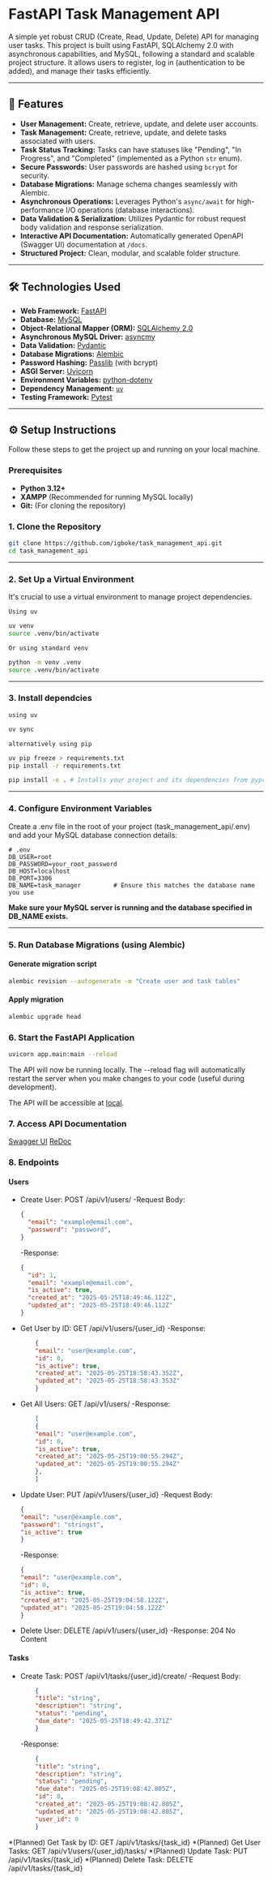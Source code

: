 # FastAPI Task Management API

A simple yet robust CRUD (Create, Read, Update, Delete) API for managing user tasks. This project is built using FastAPI, SQLAlchemy 2.0 with asynchronous capabilities, and MySQL, following a standard and scalable project structure. It allows users to register, log in (authentication to be added), and manage their tasks efficiently.

---

## 🚀 Features

* **User Management:** Create, retrieve, update, and delete user accounts.
* **Task Management:** Create, retrieve, update, and delete tasks associated with users.
* **Task Status Tracking:** Tasks can have statuses like "Pending", "In Progress", and "Completed" (implemented as a Python `str` enum).
* **Secure Passwords:** User passwords are hashed using `bcrypt` for security.
* **Database Migrations:** Manage schema changes seamlessly with Alembic.
* **Asynchronous Operations:** Leverages Python's `async/await` for high-performance I/O operations (database interactions).
* **Data Validation & Serialization:** Utilizes Pydantic for robust request body validation and response serialization.
* **Interactive API Documentation:** Automatically generated OpenAPI (Swagger UI) documentation at `/docs`.
* **Structured Project:** Clean, modular, and scalable folder structure.

---

## 🛠️ Technologies Used

* **Web Framework:** [FastAPI](https://fastapi.tiangolo.com/)
* **Database:** [MySQL](https://www.mysql.com/)
* **Object-Relational Mapper (ORM):** [SQLAlchemy 2.0](https://docs.sqlalchemy.org/en/20/)
* **Asynchronous MySQL Driver:** [asyncmy](https://github.com/long2ice/asyncmy)
* **Data Validation:** [Pydantic](https://pydantic.dev/)
* **Database Migrations:** [Alembic](https://alembic.sqlalchemy.org/en/latest/)
* **Password Hashing:** [Passlib](https://passlib.readthedocs.io/en/stable/) (with bcrypt)
* **ASGI Server:** [Uvicorn](https://www.uvicorn.org/)
* **Environment Variables:** [python-dotenv](https://pypi.org/project/python-dotenv/)
* **Dependency Management:** [`uv`](https://github.com/astral-sh/uv)
* **Testing Framework:** [Pytest](https://pytest.org/)

---

## ⚙️ Setup Instructions

Follow these steps to get the project up and running on your local machine.

### Prerequisites

* **Python 3.12+**
* **XAMPP** (Recommended for running MySQL locally)
* **Git:** (For cloning the repository)

### 1. Clone the Repository

```bash
git clone https://github.com/igboke/task_management_api.git
cd task_management_api
```

---

### 2. Set Up a Virtual Environment

It's crucial to use a virtual environment to manage project dependencies.

`Using uv`

```bash
uv venv
source .venv/bin/activate
```

`Or using standard venv`

```bash
python -m venv .venv
source .venv/bin/activate
```

---

### 3. Install dependcies

`using uv`

```bash
uv sync
```

`alternatively using pip`

```bash
uv pip freeze > requirements.txt
pip install -r requirements.txt
```

```bash
pip install -e . # Installs your project and its dependencies from pyproject.toml
```

---

### 4. Configure Environment Variables

Create a .env file in the root of your project (task_management_api/.env) and add your MySQL database connection details:

```env
# .env
DB_USER=root
DB_PASSWORD=your_root_password
DB_HOST=localhost
DB_PORT=3306
DB_NAME=task_manager         # Ensure this matches the database name you use
```

**Make sure your MySQL server is running and the database specified in DB_NAME exists.**

---

### 5. Run Database Migrations (using Alembic)

#### Generate migration script

```bash
alembic revision --autogenerate -m "Create user and task tables"
```

#### Apply migration

```bash
alembic upgrade head
```

### 6. Start the FastAPI Application

```bash
uvicorn app.main:main --reload
```

The API will now be running locally. The --reload flag will automatically restart the server when you make changes to your code (useful during development).

The API will be accessible at [local](http://127.0.0.1:8000).

### 7. Access API Documentation

[Swagger UI](http://127.0.0.1:8000/docs)
[ReDoc](http://127.0.0.1:8000/redoc)

### 8. Endpoints

#### Users

* Create User: POST /api/v1/users/
  -Request Body:

    ```json
    {
      "email": "example@email.com",
      "password": "password",
    }
    ```

  -Response:

    ```json
    {
      "id": 1,
      "email": "example@email.com",
      "is_active": true,
      "created_at": "2025-05-25T18:49:46.112Z",
      "updated_at": "2025-05-25T18:49:46.112Z"
    }
    ```

* Get User by ID: GET /api/v1/users/{user_id}
    -Response:

    ```json
        {
        "email": "user@example.com",
        "id": 0,
        "is_active": true,
        "created_at": "2025-05-25T18:58:43.352Z",
        "updated_at": "2025-05-25T18:58:43.353Z"
        }
    ```

* Get All Users: GET /api/v1/users/
    -Response:

    ```json
        [
        {
        "email": "user@example.com",
        "id": 0,
        "is_active": true,
        "created_at": "2025-05-25T19:00:55.294Z",
        "updated_at": "2025-05-25T19:00:55.294Z"
        },
        ]
    ```

* Update User: PUT /api/v1/users/{user_id}
    -Request Body:

    ```json
    {
    "email": "user@example.com",
    "password": "stringst",
    "is_active": true
    }
    ```

    -Response:

    ```json
    {
    "email": "user@example.com",
    "id": 0,
    "is_active": true,
    "created_at": "2025-05-25T19:04:58.122Z",
    "updated_at": "2025-05-25T19:04:58.122Z"
    }
    ```

* Delete User: DELETE /api/v1/users/{user_id}
    -Response: 204 No Content

#### Tasks

* Create Task: POST /api/v1/tasks/{user_id}/create/
    -Request Body:

    ```json
        {
        "title": "string",
        "description": "string",
        "status": "pending",
        "due_date": "2025-05-25T18:49:42.371Z"
        }
    ```

    -Response:

    ```json
        {
        "title": "string",
        "description": "string",
        "status": "pending",
        "due_date": "2025-05-25T19:08:42.805Z",
        "id": 0,
        "created_at": "2025-05-25T19:08:42.805Z",
        "updated_at": "2025-05-25T19:08:42.805Z",
        "user_id": 0
        }
    ```

*(Planned) Get Task by ID: GET /api/v1/tasks/{task_id}
*(Planned) Get User Tasks: GET /api/v1/users/{user_id}/tasks/
*(Planned) Update Task: PUT /api/v1/tasks/{task_id}
*(Planned) Delete Task: DELETE /api/v1/tasks/{task_id}
